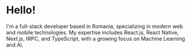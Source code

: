 # Hello!

I'm a full-stack developer based in Romania, specializing in modern web and mobile technologies. My expertise includes React.js, React Native, Next.js, tRPC, and TypeScript, with a growing focus on Machine Learning and AI.
